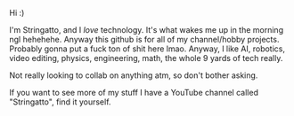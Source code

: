 Hi :)

I'm Stringatto, and I *love* technology. It's what wakes me up in the morning ngl hehehehe. Anyway this github is for all of my channel/hobby projects.
Probably gonna put a fuck ton of shit here lmao.
Anyway, I like AI, robotics, video editing, physics, engineering, math, the whole 9 yards of tech really.

Not really looking to collab on anything atm, so don't bother asking.

If you want to see more of my stuff I have a YouTube channel called "Stringatto", find it yourself.
